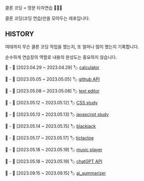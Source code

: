클론 코딩 = 영문 타자연습 🏄🏻‍♂️

클론 코딩(코딩 연습)만을 모아두는 레포입니다.

## HISTORY

여태까지 무슨 클론 코딩 작업을 했는지, 또 얼마나 많이 했는지 기록합니다.

순수하게 연습장의 역할로 내용의 완성도는 중요하지 않습니다.

📌 - 📆  [2023.04.29 ~ 2023.04.29] 🏷️ [calculator](https://github.com/manymogo/clone_repo/tree/main/cute-calculator) 

📌 - 📆  [2023.05.05 ~ 2023.05.05] 🏷️ [github API](https://github.com/manymogo/clone_repo/tree/main/GithubApi) 

📌 - 📆  [2023.05.08 ~ 2023.05.08] 🏷️ [text editor](https://github.com/manymogo/clone_repo/tree/main/textEditor) 

📌 - 📆  [2023.05.12 ~ 2023.05.12] 🏷️ [CSS study](https://github.com/manymogo/clone_repo/tree/main/css-button) 

📌 - 📆  [2023.05.13 ~ 2023.05.13] 🏷️ [javascirpt study](https://github.com/manymogo/clone_repo/tree/main/countAndSave) 

📌 - 📆  [2023.05.14 ~ 2023.05.15] 🏷️ [blackjack](https://github.com/manymogo/clone_repo/tree/main/BlackjackSimulation) 

📌 - 📆  [2023.05.17 ~ 2023.05.17] 🏷️ [tictactoe](https://github.com/manymogo/clone_repo/tree/main/tictactoe) 

📌 - 📆  [2023.05.18 ~ 2023.05.19] 🏷️ [music player](https://github.com/manymogo/clone_repo/tree/main/music-player) 

📌 - 📆  [2023.05.18 ~ 2023.05.19] 🏷️ [chatGPT API](https://github.com/manymogo/clone_repo/tree/main/ChatGPT-bot) 

📌 - 📆  [2023.09.15 ~ 2023.09.15] 🏷️ [ai_summarizer](https://github.com/manymogo/clone_repo/tree/main/ai_summarizer) 
